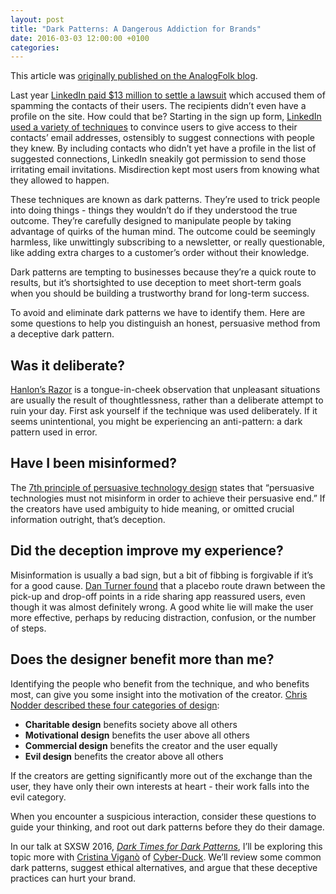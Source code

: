 ```yaml
---
layout: post
title: "Dark Patterns: A Dangerous Addiction for Brands"
date: 2016-03-03 12:00:00 +0100
categories: 
---
```


<p class="note">This article was <a href="https://web.archive.org/web/20210307142520/https://analogfolk.com/news/dark-patterns" target="_blank">originally published on the AnalogFolk blog</a>.</p>

Last year [LinkedIn paid $13 million to settle a lawsuit](http://fortune.com/2015/10/05/linkedin-class-action/) which accused them of spamming the contacts of their users. The recipients didn’t even have a profile on the site. How could that be? Starting in the sign up form, [LinkedIn used a variety of techniques](https://medium.com/@danrschlosser/linkedin-dark-patterns-3ae726fe1462#.732fs3s3y) to convince users to give access to their contacts’ email addresses, ostensibly to suggest connections with people they knew. By including contacts who didn’t yet have a profile in the list of suggested connections, LinkedIn sneakily got permission to send those irritating email invitations. Misdirection kept most users from knowing what they allowed to happen.

These techniques are known as dark patterns. They’re used to trick people into doing things - things they wouldn’t do if they understood the true outcome. They’re carefully designed to manipulate people by taking advantage of quirks of the human mind. The outcome could be seemingly harmless, like unwittingly subscribing to a newsletter, or really questionable, like adding extra charges to a customer’s order without their knowledge.

Dark patterns are tempting to businesses because they’re a quick route to results, but it’s shortsighted to use deception to meet short-term goals when you should be building a trustworthy brand for long-term success.

To avoid and eliminate dark patterns we have to identify them. Here are some questions to help you distinguish an honest, persuasive method from a deceptive dark pattern.

## Was it deliberate?

[Hanlon’s Razor](https://en.wikipedia.org/wiki/Hanlon%27s_razor) is a tongue-in-cheek observation that unpleasant situations are usually the result of thoughtlessness, rather than a deliberate attempt to ruin your day. First ask yourself if the technique was used deliberately. If it seems unintentional, you might be experiencing an anti-pattern: a dark pattern used in error.

## Have I been misinformed?

The [7th principle of persuasive technology design](http://dl.acm.org/citation.cfm?id=301410) states that “persuasive technologies must not misinform in order to achieve their persuasive end.” If the creators have used ambiguity to hide meaning, or omitted crucial information outright, that’s deception.

## Did the deception improve my experience?

Misinformation is usually a bad sign, but a bit of fibbing is forgivable if it’s for a good cause. [Dan Turner found](http://alistapart.com/article/design-white-lies-ethics) that a placebo route drawn between the pick-up and drop-off points in a ride sharing app reassured users, even though it was almost definitely wrong. A good white lie will make the user more effective, perhaps by reducing distraction, confusion, or the number of steps.

## Does the designer benefit more than me?

Identifying the people who benefit from the technique, and who benefits most, can give you some insight into the motivation of the creator. [Chris Nodder described these four categories of design](http://evilbydesign.info/book/):

- **Charitable design** benefits society above all others
- **Motivational design** benefits the user above all others
- **Commercial design** benefits the creator and the user equally
- **Evil design** benefits the creator above all others

If the creators are getting significantly more out of the exchange than the user, they have only their own interests at heart - their work falls into the evil category.
  
When you encounter a suspicious interaction, consider these questions to guide your thinking, and root out dark patterns before they do their damage.

In our talk at SXSW 2016, [_Dark Times for Dark Patterns_](http://schedule.sxsw.com/2016/events/event_PP49272), I’ll be exploring this topic more with [Cristina Viganò](https://www.linkedin.com/in/cristinavigano/en) of [Cyber-Duck](https://www.cyber-duck.co.uk/). We’ll review some common dark patterns, suggest ethical alternatives, and argue that these deceptive practices can hurt your brand.
